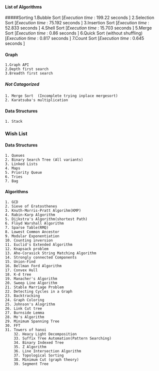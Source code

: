 #### List of Algorithms 
#####Sorting
    1.Bubble Sort 										[_Execution_ _time_ : 199.22 seconds ]
    2.Selection Sort									[_Execution_ _time_ : 75.192 seconds ]
    3.Insertion Sort									[_Execution_ _time_ : 52.833 seconds ]
	4.Shell Sort										[_Execution_ _time_ : 15.703 seconds ]
	5.Merge Sort										[_Execution_ _time_ :  0.86 seconds ]
	6.Quick Sort (without shuffling)					[_Execution_ _time_ : 0.817 seconds ]
	7.Count Sort										[_Execution_ _time_ :  0.645 seconds ]
 
#### Graph 
	1.Graph API
	2.Depth first search
	3.Breadth first search

##### Not Catagorized
	1. Merge Sort  (Incomplete trying inplace mergesort) 
	2. Karatsuba's multiplication 

#### Data Structures
	1. Stack



### Wish List

#### Data Structures
	1. Queues
	2. Binary Search Tree (All variants)
	3. Linked Lists
	4. Maps
	5. Priority Queue
	6. Tries
	7. Bag

#### Algorithms
	1. GCD 
	2. Sieve of Eratosthenes
	3. Knuth-Morris-Pratt Algorihm(KMP)
	4. Rabin-Karp Algorithm
	5. Dijkstra's Algorithm(shortest Path)
	6. Floyd Warshall Algorithm
	7. Sparse Table(RMQ)
	8. Lowest Common Ancestor
	9. Modular Exponentiation
	10. Counting inversion
	11. Euclid's Extended Algorithm
	12. Knapsack problem
	13. Aho-Corasick String Matching Algorithm
	14. Strongly connected Components
	15. Union-Find
	16. Bellman Ford Algorithm
	17. Convex Hull
	18. K-d tree
	19. Manacher's Algorithm
	20. Sweep Line Algorithm
	21. Stable Marriage Problem
	22. Detecting Cycles in a Graph
	23. Backtracking
	24. Graph Coloring
	25. Johnson's Alogrithm
	26. Link Cut tree
	27. Burnside Lemma
	28. Mo's Algorithm
	29. Minimum Spanning Tree
	30. FFT
	31. Towers of hanoi
        32. Heacy Light Decomposition
        33. Suffix Tree Automation(Pattern Searching)
        34. Binary Indexed Tree
        35. Z Algorithm
        36. Line Intersection Algorithm
        37. Topological Sorting
        38. Minimum Cut (graph theory)
        39. Segment Tree
